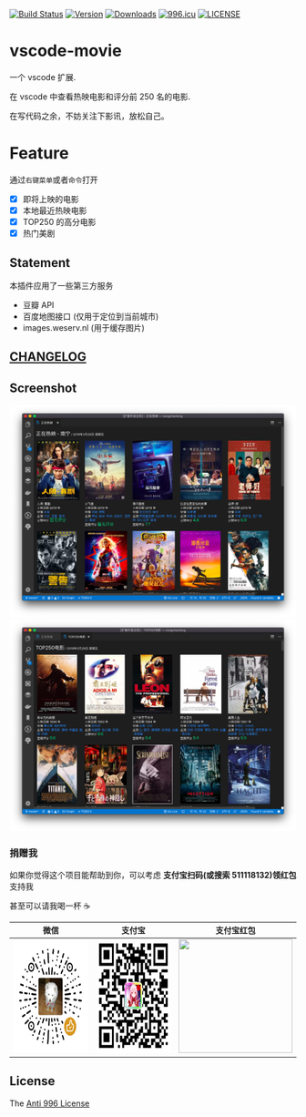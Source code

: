 [![Build Status](https://travis-ci.com/axetroy/vscode-movie?branch=master)](https://travis-ci.com/axetroy/vscode-movie)
[![Version](https://vsmarketplacebadge.apphb.com/version/axetroy.vscode-movie)](https://marketplace.visualstudio.com/items?itemName=axetroy.vscode-movie)
[![Downloads](https://vsmarketplacebadge.apphb.com/downloads/axetroy.vscode-movie)](https://marketplace.visualstudio.com/items?itemName=axetroy.vscode-movie)
[![996.icu](https://img.shields.io/badge/link-996.icu-red.svg)](https://996.icu)
[![LICENSE](https://img.shields.io/badge/license-Anti%20996-blue.svg)](https://github.com/996icu/996.ICU/blob/master/LICENSE)

# vscode-movie

一个 vscode 扩展.

在 vscode 中查看热映电影和评分前 250 名的电影.

在写代码之余，不妨关注下影讯，放松自己。

# Feature

通过`右键菜单`或者`命令`打开

- [x] 即将上映的电影
- [x] 本地最近热映电影
- [x] TOP250 的高分电影
- [x] 热门美剧

## Statement

本插件应用了一些第三方服务

- 豆瓣 API
- 百度地图接口 (仅用于定位到当前城市)
- images.weserv.nl (用于缓存图片)

## [CHANGELOG](https://github.com/axetroy/vscode-movie/blob/master/CHANGELOG.md)

## Screenshot

![Screenshot](https://github.com/axetroy/vscode-movie/raw/master/screenshot-1.png)
![Screenshot](https://github.com/axetroy/vscode-movie/raw/master/screenshot-2.png)

### 捐赠我

如果你觉得这个项目能帮助到你，可以考虑 **支付宝扫码(或搜索 511118132)领红包** 支持我

甚至可以请我喝一杯 ☕️

| 微信                                                                                                     | 支付宝                                                                                                   | 支付宝红包                                                                                                   |
| -------------------------------------------------------------------------------------------------------- | -------------------------------------------------------------------------------------------------------- | ------------------------------------------------------------------------------------------------------------ |
| <img src="https://github.com/axetroy/blog/raw/master/public/donate/wechat.png" width="200" height="200"> | <img src="https://github.com/axetroy/blog/raw/master/public/donate/alipay.png" width="200" height="200"> | <img src="https://github.com/axetroy/blog/raw/master/public/donate/alipay-red.png" width="200" height="200"> |

## License

The [Anti 996 License](https://github.com/axetroy/vscode-movie/blob/master/LICENSE)
